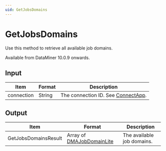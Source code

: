 ```yaml
---
uid: GetJobsDomains
---
```


# GetJobsDomains

Use this method to retrieve all available job domains.

Available from DataMiner 10.0.9 onwards.

## Input

| Item       | Format | Description                                          |
|------------|--------|------------------------------------------------------|
| connection | String | The connection ID. See [ConnectApp](xref:ConnectApp). |

## Output

| Item | Format | Description |
|--|--|--|
| GetJobsDomainsResult | Array of [DMAJobDomainLite](xref:DMAJobDomainLite) | The available job domains. |
